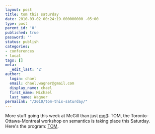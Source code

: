 ```yaml
---
layout: post
title: tom this saturday
date: 2010-03-02 00:24:19.000000000 -05:00
type: post
parent_id: '0'
published: true
password: ''
status: publish
categories:
- conferences
- local
tags: []
meta:
  _edit_last: '2'
author:
  login: chael
  email: chael.wagner@gmail.com
  display_name: chael
  first_name: Michael
  last_name: Wagner
permalink: "/2010/tom-this-saturday/"
---
```

More stuff going this week at McGill than just [mg3](http://www.idmil.org/mg3): TOM, the Toronto-Ottawa-Montreal workshop on semantics is taking place this Saturday. Here's the program: [TOM](http://tom3montreal.wordpress.com/program/).


